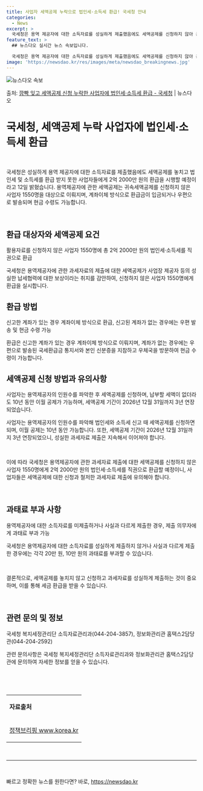```yaml
---
title: 사업자 세액공제 누락으로 법인세·소득세 환급! 국세청 안내
categories:
  - News
excerpt: >
  국세청은 용역 제공자에 대한 소득자료를 성실하게 제출했음에도 세액공제를 신청하지 않아 공제 혜택을 받지 못한…
feature_text: >
  ## 뉴스다오 실시간 뉴스 속보입니다.

  국세청은 용역 제공자에 대한 소득자료를 성실하게 제출했음에도 세액공제를 신청하지 않아 공제 혜택을 받지 못한…
image: 'https://newsdao.kr/res/images/meta/newsdao_breakingnews.jpg'
---
```


![뉴스다오 속보](https://newsdao.kr/res/images/meta/newsdao_breakingnews.jpg)

<p>출처: <a href="https://newsdao.kr/3315" rel="dofollow">깜빡 잊고 세액공제 신청 누락한 사업자에 법인세·소득세 환급 - 국세청</a> | 뉴스다오</p>

<h1 data-ke-size="size26">국세청, 세액공제 누락 사업자에 법인세·소득세 환급</h1>
<p data-ke-size="size16">&nbsp;</p>
국세청은 성실하게 용역 제공자에 대한 소득자료를 제출했음에도 세액공제를 놓치고 법인세 및 소득세를 환급 받지 못한 사업자들에게 2억 2000만 원의 환급을 시행할 예정이라고 12일 밝혔습니다. 용역제공자에 관한 세액공제는 귀속세액공제를 신청하지 않은 사업자 1550명을 대상으로 이뤄지며, 계좌이체 방식으로 환급금이 입금되거나 우편으로 발송되며 현금 수령도 가능합니다.
<p data-ke-size="size16">&nbsp;</p>

<h2 data-ke-size="size24">환급 대상자와 세액공제 요건</h2>
<p data-ke-size="size16">활용자료를 신청하지 않은 사업자 1550명에 총 2억 2000만 원의 법인세·소득세를 직권으로 환급</p>
국세청은 용역제공자에 관한 과세자료의 제출에 대한 세액공제가 사업장 제공자 등의 성실한 납세협력에 대한 보상이라는 취지를 감안하여, 신청하지 않은 사업자 1550명에게 환급을 실시합니다.

<h2 data-ke-size="size24">환급 방법</h2>
<p data-ke-size="size16">신고한 계좌가 있는 경우 계좌이체 방식으로 환급, 신고된 계좌가 없는 경우에는 우편 발송 및 현금 수령 가능</p>
환급은 신고한 계좌가 있는 경우 계좌이체 방식으로 이뤄지며, 계좌가 없는 경우에는 우편으로 발송된 국세환급금 통지서와 본인 신분증을 지참하고 우체국을 방문하여 현금 수령이 가능합니다.

<h2 data-ke-size="size24">세액공제 신청 방법과 유의사항</h2>
<p data-ke-size="size16">사업자는 용역제공자의 인원수를 파악한 후 세액공제를 신청하며, 납부할 세액이 없더라도 10년 동안 이월 공제가 가능하며, 세액공제 기간이 2026년 12월 31일까지 3년 연장되었습니다.</p>
사업자는 용역제공자의 인원수를 파악해 법인세와 소득세 신고 때 세액공제를 신청하면 되며, 이월 공제는 10년 동안 가능합니다. 또한, 세액공제 기간이 2026년 12월 31일까지 3년 연장되었으니, 성실한 과세자료 제출은 지속해서 이어져야 합니다.

<p data-ke-size="size16">&nbsp;</p>
이에 따라 국세청은 용역제공자에 관한 과세자료 제출에 대한 세액공제를 신청하지 않은 사업자 1550명에게 2억 2000만 원의 법인세·소득세를 직권으로 환급할 예정이니, 사업자들은 세액공제에 대한 신청과 철저한 과세자료 제출에 유의해야 합니다.
<p data-ke-size="size16">&nbsp;</p>

<h2 data-ke-size="size24">과태료 부과 사항</h2>
<p data-ke-size="size16">용역제공자에 대한 소득자료를 미제출하거나 사실과 다르게 제출한 경우, 제출 의무자에게 과태료 부과 가능</p>
국세청은 용역제공자에 대한 소득자료를 성실하게 제출하지 않거나 사실과 다르게 제출한 경우에는 각각 20만 원, 10만 원의 과태료를 부과할 수 있습니다.

<p data-ke-size="size16">&nbsp;</p>
결론적으로, 세액공제를 놓치지 않고 신청하고 과세자료를 성실하게 제출하는 것이 중요하며, 이를 통해 세금 환급을 받을 수 있습니다.
<p data-ke-size="size16">&nbsp;</p>

<h2 data-ke-size="size24">관련 문의 및 정보</h2>
<p data-ke-size="size16">국세청 복지세정관리단 소득자료관리과(044-204-3857), 정보화관리관 홈택스2담당관(044-204-2592)</p>
관련 문의사항은 국세청 복지세정관리단 소득자료관리과와 정보화관리관 홈택스2담당관에 문의하여 자세한 정보를 얻을 수 있습니다.
<p data-ke-size="size16">&nbsp;</p>
<p data-ke-size="size16">&nbsp;</p>
<table>
	<tbody>
		<tr>
			<td style="text-align: center; height: 17px;">
				<p style="text-align: left;" data-ke-size="size17"><strong>자료출처</strong></p>
			</td>
		</tr>
		<tr>
			<td style="text-align: center; height: 17px;">
				<p style="text-align: left;" data-ke-size="size17"><a href="https://newsdao.kr/3315">정책브리핑 www.korea.kr</a></p>
			</td>
		</tr>
	</tbody>
</table>
<p data-ke-size="size16">&nbsp;</p>
<hr>
<p data-ke-size="size16">&nbsp;</p> 

빠르고 정확한 뉴스를 원한다면? 바로, <a href="https://newsdao.kr" rel="dofollow">https://newsdao.kr</a>


